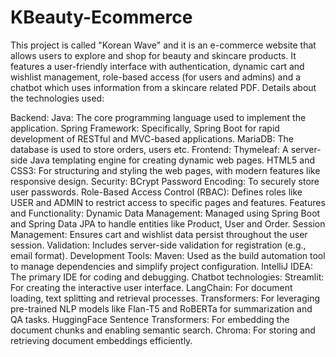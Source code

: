 # KBeauty-Ecommerce
This project is called "Korean Wave" and it is an e-commerce website that allows users to explore and shop for beauty and skincare products. 
It features a user-friendly interface with authentication, dynamic cart and wishlist management, role-based access (for users and admins) and a chatbot which uses information from a skincare related PDF. 
Details about the technologies used:

Backend:
    Java: The core programming language used to implement the application.
    Spring Framework: Specifically, Spring Boot for rapid development of RESTful and MVC-based applications.
    MariaDB: The database is used to store orders, users etc.
Frontend:
    Thymeleaf: A server-side Java templating engine for creating dynamic web pages.
    HTML5 and CSS3: For structuring and styling the web pages, with modern features like responsive design.
Security:
    BCrypt Password Encoding: To securely store user passwords.
    Role-Based Access Control (RBAC): Defines roles like USER and ADMIN to restrict access to specific pages and features.
Features and Functionality:
    Dynamic Data Management: Managed using Spring Boot and Spring Data JPA to handle entities like Product, User and Order.
    Session Management: Ensures cart and wishlist data persist throughout the user session.
    Validation: Includes server-side validation for registration (e.g., email format).
Development Tools:
    Maven: Used as the build automation tool to manage dependencies and simplify project configuration.
    IntelliJ IDEA: The primary IDE for coding and debugging.
Chatbot technologies:
    Streamlit: For creating the interactive user interface.
    LangChain: For document loading, text splitting and retrieval processes.
    Transformers: For leveraging pre-trained NLP models like Flan-T5 and RoBERTa for summarization and QA tasks.
    HuggingFace Sentence Transformers: For embedding the document chunks and enabling semantic search.
    Chroma: For storing and retrieving document embeddings efficiently.

